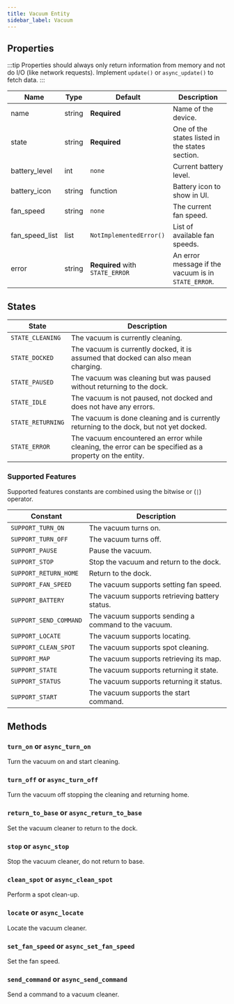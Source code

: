 ```yaml
---
title: Vacuum Entity
sidebar_label: Vacuum
---
```


## Properties

:::tip
Properties should always only return information from memory and not do I/O (like network requests). Implement `update()` or `async_update()` to fetch data.
:::

| Name | Type | Default | Description
| ---- | ---- | ------- | -----------
| name | string | **Required** | Name of the device.
| state | string | **Required** | One of the states listed in the states section.
| battery_level | int | `none` | Current battery level.
| battery_icon | string | function | Battery icon to show in UI.
| fan_speed | string | `none` | The current fan speed.
| fan_speed_list | list | `NotImplementedError()`| List of available fan speeds.
| error | string | **Required** with `STATE_ERROR` | An error message if the vacuum is in `STATE_ERROR`.

## States

| State | Description
| ----- | -----------
| `STATE_CLEANING` | The vacuum is currently cleaning.
| `STATE_DOCKED` | The vacuum is currently docked, it is assumed that docked can also mean charging.
| `STATE_PAUSED` | The vacuum was cleaning but was paused without returning to the dock.
| `STATE_IDLE` | The vacuum is not paused, not docked and does not have any errors.
| `STATE_RETURNING` | The vacuum is done cleaning and is currently returning to the dock, but not yet docked.
| `STATE_ERROR` | The vacuum encountered an error while cleaning, the error can be specified as a property on the entity.

### Supported Features

Supported features constants are combined using the bitwise or (`|`) operator.

| Constant | Description |
|----------|--------------------------------------|
| `SUPPORT_TURN_ON` |The vacuum turns on.
| `SUPPORT_TURN_OFF` |The vacuum turns off.
| `SUPPORT_PAUSE` | Pause the vacuum.
| `SUPPORT_STOP` | Stop the vacuum and return to the dock.
| `SUPPORT_RETURN_HOME` | Return to the dock.
| `SUPPORT_FAN_SPEED` | The vacuum supports setting fan speed.
| `SUPPORT_BATTERY` | The vacuum supports retrieving battery status.
| `SUPPORT_SEND_COMMAND` | The vacuum supports sending a command to the vacuum.
| `SUPPORT_LOCATE` | The vacuum supports locating.
| `SUPPORT_CLEAN_SPOT` | The vacuum supports spot cleaning.
| `SUPPORT_MAP` | The vacuum supports retrieving its map.
| `SUPPORT_STATE` | The vacuum supports returning it state.
| `SUPPORT_STATUS` | The vacuum supports returning it status.
| `SUPPORT_START` | The vacuum supports the start command.

## Methods

### `turn_on` or `async_turn_on`

Turn the vacuum on and start cleaning.

### `turn_off` or `async_turn_off`

Turn the vacuum off stopping the cleaning and returning home.

### `return_to_base` or `async_return_to_base`

Set the vacuum cleaner to return to the dock.

### `stop` or `async_stop`

Stop the vacuum cleaner, do not return to base.

### `clean_spot` or `async_clean_spot`

Perform a spot clean-up.

### `locate` or `async_locate`

Locate the vacuum cleaner.

### `set_fan_speed` or `async_set_fan_speed`

Set the fan speed.

### `send_command` or `async_send_command`

Send a command to a vacuum cleaner.
